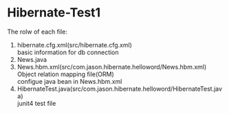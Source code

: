# Hibernate-Test1  
The rolw of each file:     
1. hibernate.cfg.xml(src/hibernate.cfg.xml)    
basic information for db connection   
2. News.java
3. News.hbm.xml(src/com.jason.hibernate.helloword/News.hbm.xml)    
Object relation mapping file(ORM)    
configue java bean in News.hbm.xml      
4. HibernateTest.java(src/com.jason.hibernate.helloword/HibernateTest.java)    
junit4 test file
